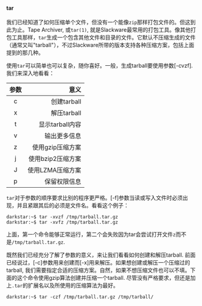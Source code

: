 #### tar

我们已经知道了如何压缩单个文件，但没有一个能像`zip`那样打包文件的。但这到此为止。Tape Archiver, 或`tar(1)`, 就是Slackware最常用的打包工具。像其他打包工具那样，`tar`生成一个包含其他文件和目录的文件。它默认不压缩生成的文件（通常又叫"tarball"），不过Slackware所带的版本支持各种压缩方案，包括上面提到的那几种。

使用`tar`可以简单也可以复杂，随你喜好。一般，生成tarball要使用参数[-cvzf]. 我们来深入地看看：

|参数|意义|
|:----:|----:|
|c|创建tarball|
|x|解压tarball|
|t|显示tarball内容|
|v|输出更多信息|
|z|使用gzip压缩方案|
|j|使用bzip2压缩方案|
|J|使用LZMA压缩方案|
|p|保留权限信息|

`tar`对于参数的顺序要求比别的程序更严格。[-f]参数当读或写入文件时必须出现，并且紧跟其后的必须是文件名。看看这个例子：

```Shell
darkstar:~$ tar -xvzf /tmp/tarball.tar.gz
darkstar:~$ tar -xvfz /tmp/tarball.tar.gz
```

上面，第一个命令能够正常运行，第二个会失败因为tar会尝试打开文件`z`而不是`/tmp/tarball.tar.gz`.

既然我们已经充分了解了参数的意义，来让我们看看如何创建和解压tarball. 前面已经说过，[-c]参数用来创建而[-x]用来解压。如果想创建或解压一个压缩过的tarball, 我们需要指定合适的压缩方案。自然，如果不想压缩文件也可以不填。下面的这个命令使用gzip算法创建并压缩一个tarball. 尽管没有严格要求，但还是加上`.tar`的扩展名以及所使用的压缩算法为最好。

```Shell
darkstar:~$ tar -czf /tmp/tarball.tar.gz /tmp/tarball/
```
